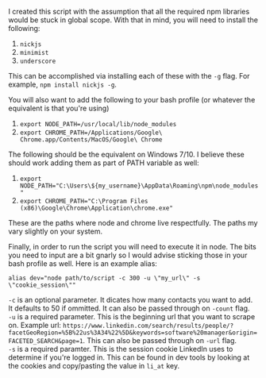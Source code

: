 I created this script with the assumption that all the required npm libraries would be stuck in global scope. With that in mind, you will need to install the following:
1) `nickjs`
2) `minimist`
3) `underscore`

This can be accomplished via installing each of these with the `-g` flag. For example, `npm install nickjs -g`.

You will also want to add the following to your bash profile (or whatever the equivalent is that you're using)
1) `export NODE_PATH=/usr/local/lib/node_modules` 
2) `export CHROME_PATH=/Applications/Google\ Chrome.app/Contents/MacOS/Google\ Chrome`

The following should be the equivalent on Windows 7/10. I believe these should work adding them as part of PATH variable as well:
1) `export NODE_PATH="C:\Users\${my_username}\AppData\Roaming\npm\node_modules"`
2) `export CHROME_PATH="C:\Program Files (x86)\Google\Chrome\Application\chrome.exe"`

These are the paths where node and chrome live respectfully. The paths my vary slightly on your system.

Finally, in order to run the script you will need to execute it in node. The bits you need to input are a bit gnarly so I would advise sticking those in your bash profile as well. Here is an example alias:

`alias dev="node path/to/script -c 300 -u \"my_url\" -s \"cookie_session\""`

`-c` is an optional parameter. It dicates how many contacts you want to add. It defaults to 50 if ommitted. It can also be passed through on `-count` flag. <br/>
`-u` is a required parameter. This is the beginning url that you want to scrape on. Example url: `https://www.linkedin.com/search/results/people/?facetGeoRegion=%5B%22us%3A34%22%5D&keywords=software%20manager&origin=FACETED_SEARCH&page=1`. This can also be passed through on `-url` flag. <br/>
`-s` is a required paramter. This is the session cookie LinkedIn uses to determine if you're logged in. This can be found in dev tools by looking at the cookies and copy/pasting the value in `li_at` key.
